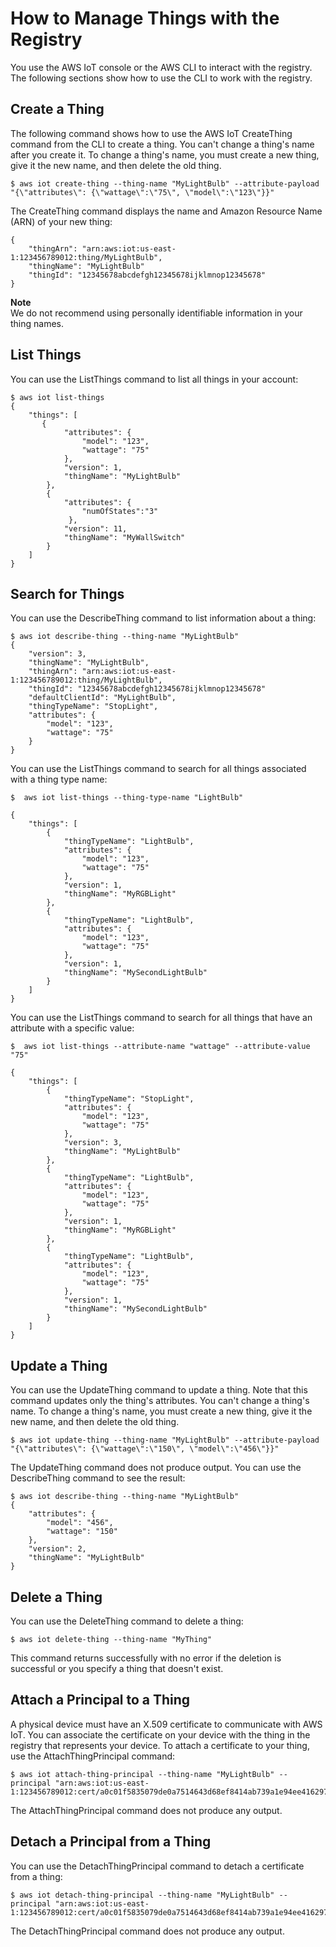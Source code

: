# How to Manage Things with the Registry<a name="thing-registry"></a>

You use the AWS IoT console or the AWS CLI to interact with the registry\. The following sections show how to use the CLI to work with the registry\.

## Create a Thing<a name="create-thing"></a>

The following command shows how to use the AWS IoT CreateThing command from the CLI to create a thing\. You can't change a thing's name after you create it\. To change a thing's name, you must create a new thing, give it the new name, and then delete the old thing\.

```
$ aws iot create-thing --thing-name "MyLightBulb" --attribute-payload "{\"attributes\": {\"wattage\":\"75\", \"model\":\"123\"}}"
```

The CreateThing command displays the name and Amazon Resource Name \(ARN\) of your new thing:

```
{
    "thingArn": "arn:aws:iot:us-east-1:123456789012:thing/MyLightBulb",
    "thingName": "MyLightBulb"
    "thingId": "12345678abcdefgh12345678ijklmnop12345678"
}
```

**Note**  
We do not recommend using personally identifiable information in your thing names\.

## List Things<a name="list-things"></a>

You can use the ListThings command to list all things in your account:

```
$ aws iot list-things
{
    "things": [
       {
            "attributes": {
                "model": "123",
                "wattage": "75"
            },
            "version": 1,
            "thingName": "MyLightBulb"
        },
        {
            "attributes": {
                "numOfStates":"3"
             },
            "version": 11,
            "thingName": "MyWallSwitch"
        }
    ]
}
```

## Search for Things<a name="search-things"></a>

You can use the DescribeThing command to list information about a thing:

```
$ aws iot describe-thing --thing-name "MyLightBulb"
{
    "version": 3,
    "thingName": "MyLightBulb",
    "thingArn": "arn:aws:iot:us-east-1:123456789012:thing/MyLightBulb",
    "thingId": "12345678abcdefgh12345678ijklmnop12345678"
    "defaultClientId": "MyLightBulb",
    "thingTypeName": "StopLight",
    "attributes": {
        "model": "123",
        "wattage": "75"
    }
}
```

You can use the ListThings command to search for all things associated with a thing type name:

```
$  aws iot list-things --thing-type-name "LightBulb"
```

```
{
    "things": [
        {
            "thingTypeName": "LightBulb",
            "attributes": {
                "model": "123",
                "wattage": "75"
            },
            "version": 1,
            "thingName": "MyRGBLight"
        },
        {
            "thingTypeName": "LightBulb",
            "attributes": {
                "model": "123",
                "wattage": "75"
            },
            "version": 1,
            "thingName": "MySecondLightBulb"
        }
    ]
}
```

You can use the ListThings command to search for all things that have an attribute with a specific value:

```
$  aws iot list-things --attribute-name "wattage" --attribute-value "75"
```

```
{
    "things": [
        {
            "thingTypeName": "StopLight",
            "attributes": {
                "model": "123",
                "wattage": "75"
            },
            "version": 3,
            "thingName": "MyLightBulb"
        },
        {
            "thingTypeName": "LightBulb",
            "attributes": {
                "model": "123",
                "wattage": "75"
            },
            "version": 1,
            "thingName": "MyRGBLight"
        },
        {
            "thingTypeName": "LightBulb",
            "attributes": {
                "model": "123",
                "wattage": "75"
            },
            "version": 1,
            "thingName": "MySecondLightBulb"
        }
    ]
}
```

## Update a Thing<a name="update-thing"></a>

You can use the UpdateThing command to update a thing\. Note that this command updates only the thing's attributes\. You can't change a thing's name\. To change a thing's name, you must create a new thing, give it the new name, and then delete the old thing\.

```
$ aws iot update-thing --thing-name "MyLightBulb" --attribute-payload "{\"attributes\": {\"wattage\":\"150\", \"model\":\"456\"}}"
```

The UpdateThing command does not produce output\. You can use the DescribeThing command to see the result:

```
$ aws iot describe-thing --thing-name "MyLightBulb"
{
    "attributes": {
        "model": "456",
        "wattage": "150"
    },
    "version": 2,
    "thingName": "MyLightBulb"
}
```

## Delete a Thing<a name="delete-thing"></a>

You can use the DeleteThing command to delete a thing:

```
$ aws iot delete-thing --thing-name "MyThing"
```

This command returns successfully with no error if the deletion is successful or you specify a thing that doesn't exist\.

## Attach a Principal to a Thing<a name="attach-thing-principal"></a>

A physical device must have an X\.509 certificate to communicate with AWS IoT\. You can associate the certificate on your device with the thing in the registry that represents your device\. To attach a certificate to your thing, use the AttachThingPrincipal command:

```
$ aws iot attach-thing-principal --thing-name "MyLightBulb" --principal "arn:aws:iot:us-east-1:123456789012:cert/a0c01f5835079de0a7514643d68ef8414ab739a1e94ee4162977b02b12842847"
```

The AttachThingPrincipal command does not produce any output\.

## Detach a Principal from a Thing<a name="detach-thing-principal"></a>

You can use the DetachThingPrincipal command to detach a certificate from a thing:

```
$ aws iot detach-thing-principal --thing-name "MyLightBulb" --principal "arn:aws:iot:us-east-1:123456789012:cert/a0c01f5835079de0a7514643d68ef8414ab739a1e94ee4162977b02b12842847"
```

The DetachThingPrincipal command does not produce any output\.